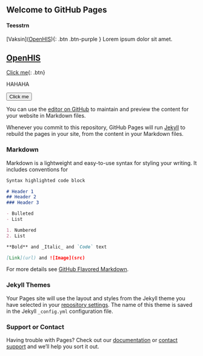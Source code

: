 
## Welcome to GitHub Pages

#### Teesstrn

[Vaksin](<a href="/test">OpenHIS</a>){: .btn .btn-purple }
Lorem ipsum dolor sit amet.
<h2 id="openhis"><a href="/test">OpenHIS</a></h2>

[Click me](https://github.com/eddfulus/eddfulus.github.io/blob/gh-pages/test.md){: .btn}

HAHAHA

<button name="button" onclick=(http://www.thestar.com.my)>Click me</button>

You can use the [editor on GitHub](https://github.com/eddfulus/chatbot/edit/gh-pages/index.md) to maintain and preview the content for your website in Markdown files.

Whenever you commit to this repository, GitHub Pages will run [Jekyll](https://jekyllrb.com/) to rebuild the pages in your site, from the content in your Markdown files.

### Markdown

Markdown is a lightweight and easy-to-use syntax for styling your writing. It includes conventions for

```markdown
Syntax highlighted code block

# Header 1
## Header 2
### Header 3

- Bulleted
- List

1. Numbered
2. List

**Bold** and _Italic_ and `Code` text

[Link](url) and ![Image](src)
```

For more details see [GitHub Flavored Markdown](https://guides.github.com/features/mastering-markdown/).

### Jekyll Themes

Your Pages site will use the layout and styles from the Jekyll theme you have selected in your [repository settings](https://github.com/eddfulus/chatbot/settings/pages). The name of this theme is saved in the Jekyll `_config.yml` configuration file.

### Support or Contact

Having trouble with Pages? Check out our [documentation](https://docs.github.com/categories/github-pages-basics/) or [contact support](https://support.github.com/contact) and we’ll help you sort it out.
